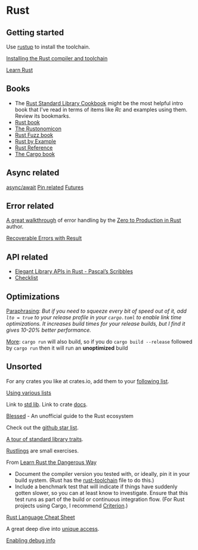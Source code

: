 # Rust

## Getting started

Use [rustup](https://rustup.rs/) to install the toolchain.

[Installing the Rust compiler and toolchain](https://subscription.packtpub.com/book/programming/9781789346572/1/ch01lvl1sec11/installing-the-rust-compiler-and-toolchain)

[Learn Rust](https://www.rust-lang.org/learn)

## Books

* The [Rust Standard Library Cookbook](https://subscription.packtpub.com/book/programming/9781788623926/8/ch08lvl1sec50) might be the most helpful intro book that I've read in terms of items like _Rc_ and examples using them. Review its bookmarks.
* [Rust book](https://doc.rust-lang.org/book/)
* [The Rustonomicon](https://doc.rust-lang.org/nomicon/index.html)
* [Rust Fuzz book](https://rust-fuzz.github.io/book/introduction.html)
* [Rust by Example](https://doc.rust-lang.org/rust-by-example/index.html)
* [Rust Reference](https://doc.rust-lang.org/reference/index.html)
* [The Cargo book](https://doc.rust-lang.org/cargo/)

## Async related

[async/await](https://tmandry.gitlab.io/blog/posts/optimizing-await-1/)
[Pin related](https://fasterthanli.me/articles/pin-and-suffering)
[Futures](https://fasterthanli.me/articles/understanding-rust-futures-by-going-way-too-deep)

## Error related

[A great walkthrough](https://www.lpalmieri.com/posts/error-handling-rust/) of error handling by the [Zero to Production in Rust](https://www.zero2prod.com/) author.

[Recoverable Errors with Result](https://doc.rust-lang.org/stable/book/ch09-02-recoverable-errors-with-result.html)

## API related

* [Elegant Library APIs in Rust - Pascal’s Scribbles](https://deterministic.space/elegant-apis-in-rust.html)
* [Checklist](https://rust-lang.github.io/api-guidelines/checklist.html)

## Optimizations

[Paraphrasing](https://old.reddit.com/r/rust/comments/133wk4x/help_with_rust_program_performance/jid46k4/): _But if you need to squeeze every bit of speed out of it, add `lto = true` to your release profile in your `cargo.toml` to enable link time optimizations. It increases build times for your release builds, but I find it gives 10-20% better performance._

[More](https://old.reddit.com/r/rust/comments/133wk4x/help_with_rust_program_performance/jibsyge/): `cargo run` will also build, so if you do `cargo build --release` followed by `cargo run` then it will run an __unoptimized__ build

## Unsorted

For any crates you like at crates.io, add them to your [following list](https://crates.io/me/following).

[Using various lists](https://subscription.packtpub.com/book/application-development/9781788995528/4/ch04lvl1sec23/linked-lists)

Link to [std lib](https://doc.rust-lang.org/std/index.html).
Link to crate [docs](https://docs.rs/).

[Blessed](https://blessed.rs/) - An unofficial guide to the Rust ecosystem

Check out the [github star list](https://github.com/stars/rogin/lists/rust).

[A tour of standard library traits](https://github.com/pretzelhammer/rust-blog/blob/master/posts/tour-of-rusts-standard-library-traits.md).

[Rustlings](https://github.com/rust-lang/rustlings/) are small exercises.

From [Learn Rust the Dangerous Way](https://cliffle.com/p/dangerust/6/)

* Document the compiler version you tested with, or ideally, pin it in your build system. (Rust has the [rust-toolchain](https://docs.rs/rust-toolchain/latest/rust_toolchain/) file to do this.)
* Include a benchmark test that will indicate if things have suddenly gotten slower, so you can at least know to investigate. Ensure that this test runs as part of the build or continuous integration flow. (For Rust projects using Cargo, I recommend [Criterion](https://docs.rs/criterion/).)

[Rust Language Cheat Sheet](https://cheats.rs/)

A great deep dive into [unique access](https://limpet.net/mbrubeck/2019/02/07/rust-a-unique-perspective.html).

[Enabling debug info](https://blog.rust-lang.org/2023/04/20/Rust-1.69.0.html#debug-information-is-not-included-in-build-scripts-by-default-anymore)
